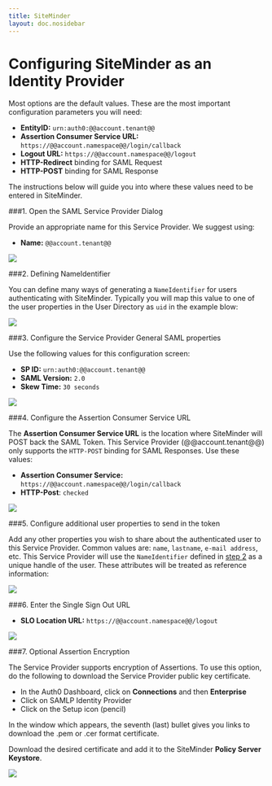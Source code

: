 ```yaml
---
title: SiteMinder
layout: doc.nosidebar
---
```

# Configuring SiteMinder as an Identity Provider

Most options are the default values. These are the most important configuration parameters you will need:

* __EntityID:__ `urn:auth0:@@account.tenant@@`
* __Assertion Consumer Service URL:__ `https://@@account.namespace@@/login/callback`
* __Logout URL:__ `https://@@account.namespace@@/logout`
* __HTTP-Redirect__ binding for SAML Request
* __HTTP-POST__ binding for SAML Response

The instructions below will guide you into where these values need to be entered in SiteMinder.

###1. Open the SAML Service Provider Dialog

Provide an appropriate name for this Service Provider. We suggest using:

* __Name:__ `@@account.tenant@@`

![](/media/articles/saml/identity-providers/siteminder/siteminder-users.png)

###2. Defining NameIdentifier

You can define many ways of generating a `NameIdentifier` for users authenticating with SiteMinder. Typically you will map this value to one of the user properties in the User Directory as `uid` in the example blow:

![](/media/articles/saml/identity-providers/siteminder/siteminder-nameids.png)

###3. Configure the Service Provider General SAML properties

Use the following values for this configuration screen:

* __SP ID:__ `urn:auth0:@@account.tenant@@`
* __SAML Version:__ `2.0`
* __Skew Time:__ `30 seconds`

![](/media/articles/saml/identity-providers/siteminder/siteminder-general.png)

###4. Configure the Assertion Consumer Service URL

The __Assertion Consumer Service URL__ is the location where SiteMinder will POST back the SAML Token. This Service Provider (@@account.tenant@@) only supports the `HTTP-POST` binding for SAML Responses. Use these values:

* __Assertion Consumer Service:__ `https://@@account.namespace@@/login/callback`
* __HTTP-Post__: `checked`

![](/media/articles/saml/identity-providers/siteminder/siteminder-sso.png)

###5. Configure additional user properties to send in the token

Add any other properties you wish to share about the authenticated user to this Service Provider. Common values are: `name`, `lastname`, `e-mail address`, etc. This Service Provider will use the `NameIdentifier` defined in [step 2](/siteminder#2) as a unique handle of the user. These attributes will be treated as reference information:

![](/media/articles/saml/identity-providers/siteminder/siteminder-attributes.png)

###6. Enter the Single Sign Out URL

* __SLO Location URL:__ `https://@@account.namespace@@/logout`

![](/media/articles/saml/identity-providers/siteminder/siteminder-slo.png)

###7. Optional Assertion Encryption

The Service Provider supports encryption of Assertions.
To use this option, do the following to download the Service Provider public key certificate.

* In the Auth0 Dashboard, click on __Connections__ and then __Enterprise__
* Click on SAMLP Identity Provider
* Click on the Setup icon (pencil)

In the window which appears, the seventh (last) bullet gives you links to download the .pem or .cer format certificate.

Download the desired certificate and add it to the SiteMinder __Policy Server Keystore__.

![](/media/articles/saml/identity-providers/siteminder/siteminder-encryption.png)

